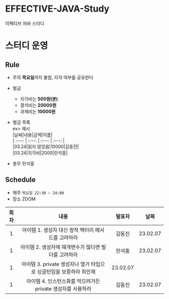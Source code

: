 # EFFECTIVE-JAVA-Study
이펙티브 자바 스터디  

# 스터디 운영

## Rule
- 주의 **목요일**까지 불참, 지각 여부를 공유한다
- 벌금
    - 지각비는 **500원(분)**
    - 결석비는 **20000원**
    - 과제비는 **10000원**
    
- 벌금 목록  
ex> 예시    
|날짜|내용|금액|이름|  
| :---: | :---: | :---: | :---: |  
|03.24|읽지 않았음|10000|김동진|  
|03.24|지각비|2000|민석홍|  

- 총무 민석홍

## Schedule
- 매주  `목요일 22:30 ~ 24:00`  
- 장소 ZOOM
 
 
 
|회차|내용|발표자|날짜|
| :---: | :---: | :---: | :---: |
| 1 | 아이템 1. 생성자 대신 정적 팩터리 메서드를 고려하라 | 김동진 | 23.02.07 |
| 1 | 아이템 2. 생성자에 매개변수가 많다면 빌더를 고려하라 | 민석홍 | 23.02.07 |
| 1 | 아이템 3. private 생성자나 열거 타입으로 싱글턴임을 보증하라 최민재 | 23.02.07 |
| 1 | 아이템 4. 인스턴스화를 막으려거든 private 생성자를 사용하라 | 김동진 | 23.02.07 |

